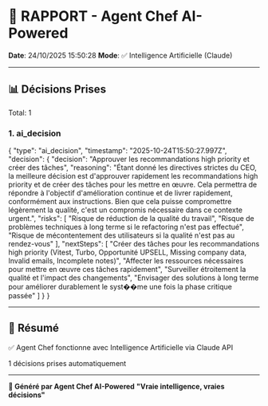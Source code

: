 # 🤖 RAPPORT - Agent Chef AI-Powered

**Date**: 24/10/2025 15:50:28
**Mode**: ✅ Intelligence Artificielle (Claude)

---

## 📊 Décisions Prises

Total: 1


### 1. ai_decision

{
  "type": "ai_decision",
  "timestamp": "2025-10-24T15:50:27.997Z",
  "decision": {
    "decision": "Approuver les recommandations high priority et créer des tâches",
    "reasoning": "Étant donné les directives strictes du CEO, la meilleure décision est d'approuver rapidement les recommandations high priority et de créer des tâches pour les mettre en œuvre. Cela permettra de répondre à l'objectif d'amélioration continue et de livrer rapidement, conformément aux instructions. Bien que cela puisse compromettre légèrement la qualité, c'est un compromis nécessaire dans ce contexte urgent.",
    "risks": [
      "Risque de réduction de la qualité du travail",
      "Risque de problèmes techniques à long terme si le refactoring n'est pas effectué",
      "Risque de mécontentement des utilisateurs si la qualité n'est pas au rendez-vous"
    ],
    "nextSteps": [
      "Créer des tâches pour les recommandations high priority (Vitest, Turbo, Opportunité UPSELL, Missing company data, Invalid emails, Incomplete notes)",
      "Affecter les ressources nécessaires pour mettre en œuvre ces tâches rapidement",
      "Surveiller étroitement la qualité et l'impact des changements",
      "Envisager des solutions à long terme pour améliorer durablement le syst��me une fois la phase critique passée"
    ]
  }
}


---

## 🎯 Résumé

✅ Agent Chef fonctionne avec Intelligence Artificielle via Claude API

1 décisions prises automatiquement

---

**🤖 Généré par Agent Chef AI-Powered**
**"Vraie intelligence, vraies décisions"**

